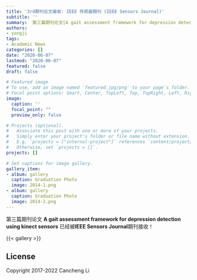 ```yaml
---
title: '3rd期刊论文接收: IEEE 传感器期刊 (IEEE Sensors Journal)'
subtitle: ''
summary:  第三篇期刊论文[A gait assessment framework for depression detection using kinect sensors](https://ieeexplore.ieee.org/abstract/document/9187648)已经在IEEE传感器期刊上接收！
authors:
- yongji
tags:
- Academic News
categories: []
date: "2020-06-07"
lastmod: "2020-06-07"
featured: false
draft: false

# Featured image
# To use, add an image named `featured.jpg/png` to your page's folder.
# Focal point options: Smart, Center, TopLeft, Top, TopRight, Left, Right, BottomLeft, Bottom, BottomRight
image:
  caption: ''
  focal_point: ""
  preview_only: false

# Projects (optional).
#   Associate this post with one or more of your projects.
#   Simply enter your project's folder or file name without extension.
#   E.g. `projects = ["internal-project"]` references `content/project/deep-learning/index.md`.
#   Otherwise, set `projects = []`.
projects: []

# Set captions for image gallery.
gallery_item:
- album: gallery
  caption: Graduation Photo
  image: 2014-1.png
- album: gallery
  caption: Graduation Photo
  image: 2014-2.png
---
```


第三篇期刊论文 **A gait assessment framework for depression detection using kinect sensors** 已经被**IEEE Sensors Journal**期刊接收！ 

{{< gallery >}}

## License

Copyright 2017-2022 Cancheng Li

